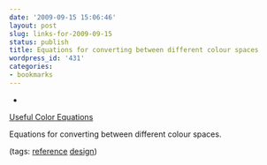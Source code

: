 ```yaml
---
date: '2009-09-15 15:06:46'
layout: post
slug: links-for-2009-09-15
status: publish
title: Equations for converting between different colour spaces
wordpress_id: '431'
categories:
- bookmarks
---
```


  *


[Useful Color Equations](http://brucelindbloom.com/index.html?Math.html)


Equations for converting between different colour spaces.


(tags: [reference](http://delicious.com/eob/reference) [design](http://delicious.com/eob/design))



